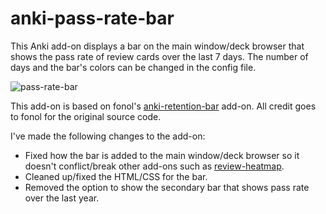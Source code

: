 # anki-pass-rate-bar

This Anki add-on displays a bar on the main window/deck browser that shows the pass rate of review cards over the last 7 days.
The number of days and the bar's colors can be changed in the config file.

![pass-rate-bar](https://i.imgur.com/GftBjTu.png)

This add-on is based on fonol's [anki-retention-bar](https://github.com/fonol/anki-retention-bar) add-on. All credit goes to fonol for the original source code.

I've made the following changes to the add-on:
- Fixed how the bar is added to the main window/deck browser so it doesn't conflict/break other add-ons such as [review-heatmap](https://github.com/glutanimate/review-heatmap).
- Cleaned up/fixed the HTML/CSS for the bar.
- Removed the option to show the secondary bar that shows pass rate over the last year.
